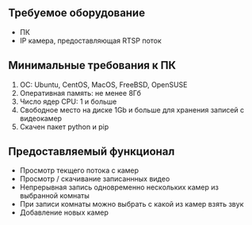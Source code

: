 ## Требуемое оборудование

* ПК
* IP камера, предоставляющая RTSP поток

## Минимальные требования к ПК

1. ОС: Ubuntu, CentOS, MacOS, FreeBSD, OpenSUSE
2. Оперативная память: не менее 8Гб
3. Число ядер CPU: 1 и больше
4. Свободное место на диске 1Gb и больше для хранения записей с видеокамер
5. Скачен пакет python и pip

## Предоставляемый функционал

* Просмотр текщего потока с камер
* Просмотр / скачивание записаннных видео
* Непрерывная запись одновременно нескольких камер из выбранной комнаты
* При записи комнаты можно выбрать с какой из камер взять звук
* Добавление новых камер
